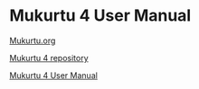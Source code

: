 Mukurtu 4 User Manual
===============

[Mukurtu.org](https://mukurtu.org)

[Mukurtu 4 repository](https://github.com/MukurtuCMS/Mukurtu-CMS)

[Mukurtu 4 User Manual](https://mukurtudocs.readthedocs.io/en/latest/index.html)
